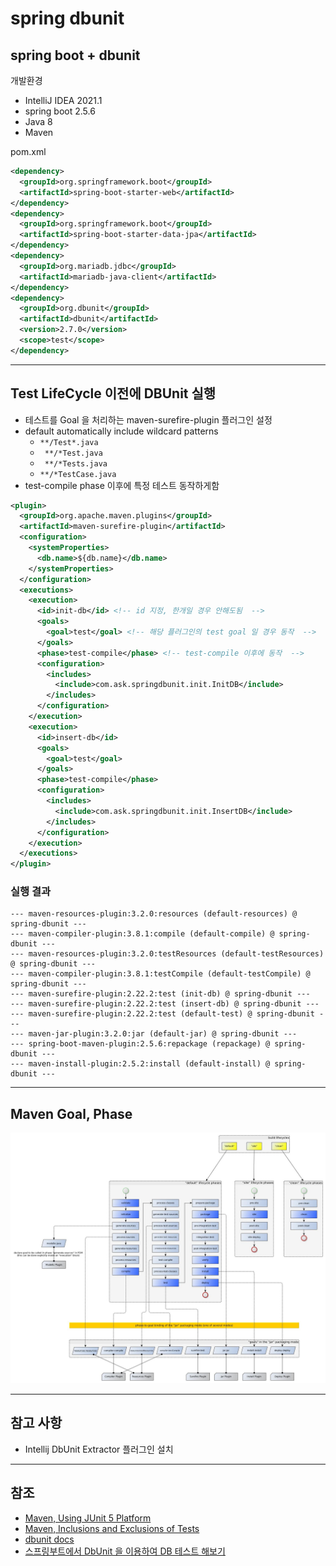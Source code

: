 # spring dbunit

## spring boot + dbunit
개발환경
- IntelliJ IDEA 2021.1
- spring boot 2.5.6
- Java 8
- Maven

pom.xml
```xml
<dependency>
  <groupId>org.springframework.boot</groupId>
  <artifactId>spring-boot-starter-web</artifactId>
</dependency>
<dependency>
  <groupId>org.springframework.boot</groupId>
  <artifactId>spring-boot-starter-data-jpa</artifactId>
</dependency>
<dependency>
  <groupId>org.mariadb.jdbc</groupId>
  <artifactId>mariadb-java-client</artifactId>
</dependency>
<dependency>
  <groupId>org.dbunit</groupId>
  <artifactId>dbunit</artifactId>
  <version>2.7.0</version>
  <scope>test</scope>
</dependency>
```

***
## Test LifeCycle 이전에 DBUnit 실행
- 테스트를 Goal 을 처리하는 maven-surefire-plugin 플러그인 설정
- default automatically include wildcard patterns
  - `**/Test*.java`
  - ` **/*Test.java`
  - ` **/*Tests.java`
  - `**/*TestCase.java`
- test-compile phase 이후에 특정 테스트 동작하게함

```xml
<plugin>
  <groupId>org.apache.maven.plugins</groupId>
  <artifactId>maven-surefire-plugin</artifactId>
  <configuration>
    <systemProperties>
      <db.name>${db.name}</db.name>
    </systemProperties>
  </configuration>
  <executions>
    <execution>
      <id>init-db</id> <!-- id 지정, 한개일 경우 안해도됨  -->
      <goals>
        <goal>test</goal> <!-- 해당 플러그인의 test goal 일 경우 동작  -->
      </goals>
      <phase>test-compile</phase> <!-- test-compile 이후에 동작  -->
      <configuration>
        <includes>
          <include>com.ask.springdbunit.init.InitDB</include>
        </includes>
      </configuration>
    </execution>
    <execution>
      <id>insert-db</id>
      <goals>
        <goal>test</goal>
      </goals>
      <phase>test-compile</phase>
      <configuration>
        <includes>
          <include>com.ask.springdbunit.init.InsertDB</include>
        </includes>
      </configuration>
    </execution>
  </executions>
</plugin>
```

### 실행 결과
```text
--- maven-resources-plugin:3.2.0:resources (default-resources) @ spring-dbunit ---
--- maven-compiler-plugin:3.8.1:compile (default-compile) @ spring-dbunit ---
--- maven-resources-plugin:3.2.0:testResources (default-testResources) @ spring-dbunit ---
--- maven-compiler-plugin:3.8.1:testCompile (default-testCompile) @ spring-dbunit ---
--- maven-surefire-plugin:2.22.2:test (init-db) @ spring-dbunit ---
--- maven-surefire-plugin:2.22.2:test (insert-db) @ spring-dbunit ---
--- maven-surefire-plugin:2.22.2:test (default-test) @ spring-dbunit ---
--- maven-jar-plugin:3.2.0:jar (default-jar) @ spring-dbunit ---
--- spring-boot-maven-plugin:2.5.6:repackage (repackage) @ spring-dbunit ---
--- maven-install-plugin:2.5.2:install (default-install) @ spring-dbunit ---
```
***
## Maven Goal, Phase
![01.images](./images/01.jpeg)

***
## 참고 사항
- Intellij DbUnit Extractor 플러그인 설치

***
## 참조
- [Maven, Using JUnit 5 Platform](https://maven.apache.org/surefire/maven-surefire-plugin/examples/junit-platform.html)
- [Maven, Inclusions and Exclusions of Tests](https://maven.apache.org/surefire/maven-surefire-plugin/examples/inclusion-exclusion.html)
- [dbunit docs](http://dbunit.sourceforge.net/components.html)
- [스프링부트에서 DbUnit 을 이용하여 DB 테스트 해보기](https://techblog.woowahan.com/2650)
